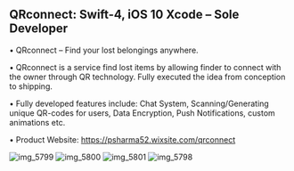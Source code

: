 ##	QRconnect: Swift-4, iOS 10 Xcode – Sole Developer 
•	QRconnect – Find your lost belongings anywhere.  

• QRconnect is a service find lost items by allowing finder to connect with the owner through QR technology. Fully executed the idea from conception to shipping.

•	Fully developed features include: Chat System, Scanning/Generating unique QR-codes for users, Data Encryption, Push Notifications, custom animations etc.

• Product Website: https://psharma52.wixsite.com/qrconnect

![img_5799](https://user-images.githubusercontent.com/16966560/42666308-2b2e7694-85f9-11e8-9ade-bfa548a4c5d4.PNG)
![img_5800](https://user-images.githubusercontent.com/16966560/42666309-2b47ec14-85f9-11e8-9a43-72955ca2d652.PNG)
![img_5801](https://user-images.githubusercontent.com/16966560/42666310-2b651f8c-85f9-11e8-91b9-51f611363cf9.PNG)
![img_5798](https://user-images.githubusercontent.com/16966560/42666311-2b8fc85e-85f9-11e8-9be8-0f077e61acaa.PNG)
